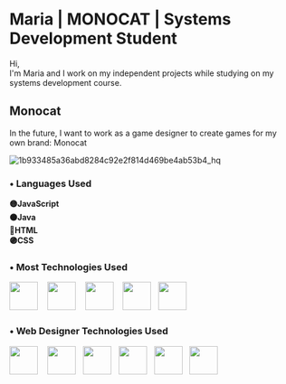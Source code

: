 # Maria | MONOCAT | Systems Development Student

  Hi, </br> I'm Maria and I work on my independent projects while studying on my systems development course. 
  ## Monocat
   In the future, I want to work as a game designer to create games for my own brand: Monocat
   
![1b933485a36abd8284c92e2f814d469be4ab53b4_hq](https://github.com/monocat-maria/monocat-maria/assets/129681589/15b11b37-b0d1-4020-bf16-b3b0ef210332)
</br>
### • Languages Used
**🟡JavaScript
</br>
🟠Java
</br>
🔴HTML
</br>
🟣CSS**

### • Most Technologies Used

<img width="50px" src= "https://github.com/monocat-maria/monocat-maria/assets/129681589/5b939b75-5f35-40a4-8543-4fb6b0c512ad"> ㅤ<img width="50px" src= "https://github.com/monocat-maria/monocat-maria/assets/129681589/5e930903-cad4-481d-b53c-1da2c53a46f4">   ㅤ<img width="50px" src= "https://github.com/monocat-maria/monocat-maria/assets/129681589/8db19a13-bf62-4e56-8f97-f7e2c21f02d9"> ㅤ<img width="50px" src= "https://github.com/monocat-maria/monocat-maria/assets/129681589/03f1ce2c-1427-4f08-9f15-73406aa51380)">ㅤ<img width="50px" src= "https://github.com/monocat-maria/monocat-maria/assets/129681589/67570379-4c9f-4797-95bc-b778cf562970"> 

### • Web Designer Technologies Used

<img width="50px" src= "https://github.com/monocat-maria/monocat-maria/assets/129681589/c2bb4c43-62ab-41a1-9069-e279bcb52d86"> ㅤ<img width="50px" src= "https://github.com/monocat-maria/monocat-maria/assets/129681589/d6497704-2218-4bd8-b25b-3fce5e457c46">ㅤ<img width="50px" src= "https://github.com/monocat-maria/monocat-maria/assets/129681589/d632d7c8-967a-4907-83b2-7c2e7d575f69">ㅤ<img width="50px" src= "https://github.com/monocat-maria/monocat-maria/assets/129681589/4756d26d-0f29-4196-833b-8ddab218b4a6">ㅤ<img width="50px" src= "https://github.com/monocat-maria/monocat-maria/assets/129681589/f21cc188-246b-4a21-8d1a-e0610d8a5c4e">ㅤ<img width="50px" src= "https://github.com/monocat-maria/monocat-maria/assets/129681589/9a1b7ced-225a-4403-8901-0c5948c61270">
